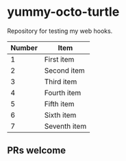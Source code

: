 # yummy-octo-turtle

Repository for testing my web hooks.

 Number    | Item               
 ----------|--------------
 1         | First item
 2         | Second item
 3         | Third item
 4         | Fourth item
 5         | Fifth item
 6         | Sixth item
 7         | Seventh item

## PRs welcome
